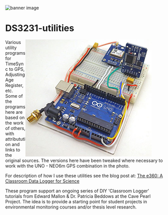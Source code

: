 ![banner image](https://github.com/EKMallon/The-e360-Student-Built-Data-Logger/assets/7884030/48f75f8c-3236-4a68-9ae2-6572afddc3ce)

# DS3231-utilities

<figure><img  align="right" width="400" height="370" src="images/UNOgpswithRTC_400x370pix_241019.jpg"></figure>
Various utility programs for TimeSync to GPS, Adjusting Age Register, etc. Some of the programs here are based on the work of others, with attributution and links to the original sources. The versions here have been tweaked where necessary to work with the UNO - NEO6m GPS combination in the photo.</br>

For description of how I use these utilities see the blog post at: [The e360: A Classroom Data Logger for Science](https://thecavepearlproject.org/2023/12/01/the-e360-a-10-classroom-data-logger-for-science/)
</br>

These program support an ongoing series of DIY 'Classroom Logger' tutorials from Edward Mallon & Dr. Patricia Beddows at the Cave Pearl Project. The idea is to provide a starting point for student projects in environmental monitoring courses and/or thesis level research.</br>
